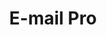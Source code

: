 ---
title: E-mail Pro
slug: emails-pro
excertp: All you need to know about E-mail Pro
sections: Generale, Configurazione di un client di posta
order: 06
---